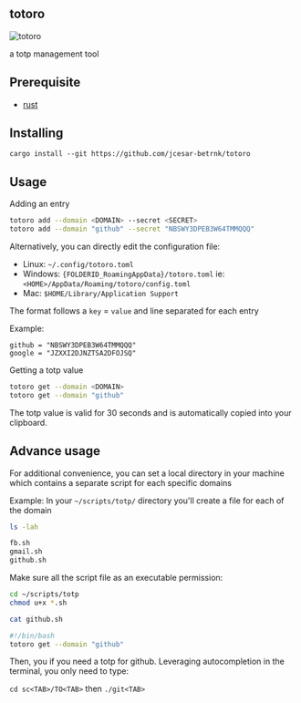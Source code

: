 ## totoro

![totoro](https://github.com/user-attachments/assets/b590fe9f-ce5d-475e-af02-f978aea0fb8e)

a totp management tool

## Prerequisite
- [rust](https://rustup.rs/)

## Installing
```
cargo install --git https://github.com/jcesar-betrnk/totoro
```

## Usage

Adding an entry

```sh
totoro add --domain <DOMAIN> --secret <SECRET>
totoro add --domain "github" --secret "NBSWY3DPEB3W64TMMQQQ"
```

Alternatively, you can directly edit the configuration file:
- Linux: `~/.config/totoro.toml`
- Windows: `{FOLDERID_RoamingAppData}/totoro.toml`
    ie: `<HOME>/AppData/Roaming/totoro/config.toml`
- Mac: `$HOME/Library/Application Support`

The format follows a `key` = `value` and line separated for each entry

Example:
```
github = "NBSWY3DPEB3W64TMMQQQ"
google = "JZXXI2DJNZTSA2DFOJSQ"
```

Getting a totp value

```sh
totoro get --domain <DOMAIN>
totoro get --domain "github"
```

The totp value is valid for 30 seconds and is automatically copied into your clipboard.


## Advance usage
For additional convenience, you can set a local directory in your machine which contains a separate
script for each specific domains

Example:
In your `~/scripts/totp/` directory you'll create a file for each of the domain

```sh
ls -lah
```
```sh
fb.sh
gmail.sh
github.sh
```
Make sure all the script file as an executable permission:

```sh
cd ~/scripts/totp
chmod u+x *.sh
```

```sh
cat github.sh
```

```sh
#!/bin/bash
totoro get --domain "github"
```

Then, you if you need a totp for github. Leveraging autocompletion in the terminal, you only need to type:

`cd sc<TAB>/TO<TAB>` then `./git<TAB>`


